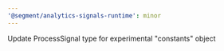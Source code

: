 ```yaml
---
'@segment/analytics-signals-runtime': minor
---
```


Update ProcessSignal type for experimental "constants" object
